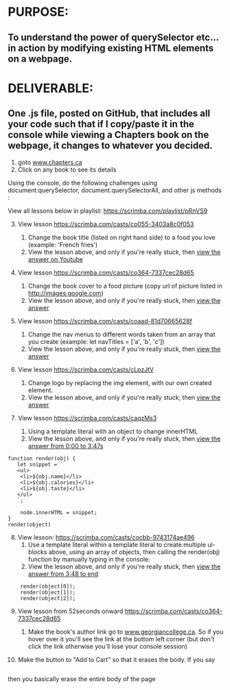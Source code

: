 # PURPOSE: 
## To understand the power of querySelector etc... in action by modifying existing HTML elements on a webpage.
# DELIVERABLE: 
## One .js file, posted on GitHub, that includes all your code such that if I copy/paste it in the console while viewing a Chapters book on the webpage, it changes to whatever you decided.

1. goto www.chapters.ca
1. Click on any book to see its details

Using the console, do the following challenges using document.querySelector, document.querySelectorAll, and other js methods :

View all lessons below in playlist: https://scrimba.com/playlist/pRnVS9

3. View lesson https://scrimba.com/casts/co055-3403a8c0f053 

	1. Change the book title (listed on right hand side) to a food you love (example: 'French fries')
	1. View the lesson above, and only if you're really stuck, then [view the answer on Youtube](https://youtu.be/sBbu1PqXsu8)

4. View lesson https://scrimba.com/casts/co364-7337cec28d65 

	1. Change the book cover to a food picture (copy url of picture listed in http://images.google.com)
	1. View the lesson above, and only if you're really stuck, then [view the answer](https://youtu.be/z3-Brkn48eg)

5. View lesson  https://scrimba.com/casts/coaad-81d70665628f
	1. Change the nav menus to different words taken from an array that you create (example: let navTitles = ['a', 'b', 'c'])
	1. View the lesson above, and only if you're really stuck, then [view the answer](https://youtu.be/XrJpRiJJjA4)

6. View lesson  https://scrimba.com/casts/cLpzJtV
	1. Change logo by replacing the img element, with our own created <img> element.
	1. View the lesson above, and only if you're really stuck, then [view the answer](https://youtu.be/nwvMb3_UbQU)

7. View lesson  https://scrimba.com/casts/caqzMs3
	1. Using a template literal with an object to change innerHTML
	1. View the lesson above, and only if you're really stuck, then [view the answer from 0:00 to 3:47s](https://youtu.be/AdN-27Gf1_E)
```
function render(obj) {
   let snippet = `
   <ul>
    <li>${obj.name}</li>
    <li>${obj.calories}</li>
    <li>${obj.taste}</li>
   </ul>
   `;

	node.innerHTML = snippet;
}
render(object)
```

8. View lesson: https://scrimba.com/casts/cocbb-9743174ae496
	1. Use a template literal within a template literal to create multiple ul-blocks above, using an array of objects, then calling the render(obj) function by manually typing in the console:
	1. View the lesson above, and only if you're really stuck, then [view the answer from 3:48 to end](https://youtu.be/AdN-27Gf1_E#t=3m48s) 
```
	render(object[0]);
	render(object[1]);
	render(object[2]);
```

9. View lesson from 52seconds onward https://scrimba.com/casts/co364-7337cec28d65
	1. Make the book's author link go to www.georgiancollege.ca.  So if you hover over it you'll see the link at the bottom left corner (but don't click the link otherwise you'll lose your console session)


10. Make the button to "Add to Cart" so that it erases the body.
If you say 
```document.documentElement.innerHTML = ''
```
then you basically erase the entire body of the page

